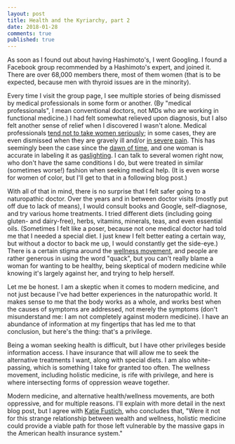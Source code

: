 ```yaml
---
layout: post
title: Health and the Kyriarchy, part 2
date: 2018-01-28
comments: true
published: true
---
```


As soon as I found out about having Hashimoto's, I went Googling. I found a Facebook group recommended by a Hashimoto's expert, and joined it. There are over 68,000 members there, most of them women (that is to be expected, because men with thyroid issues are in the minority).

Every time I visit the group page, I see multiple stories of being dismissed by medical professionals in some form or another. (By "medical professionals", I mean conventional doctors, not MDs who are working in functional medicine.) I had felt somewhat relieved upon diagnosis, but I also felt another sense of relief when I discovered I wasn't alone. Medical professionals [tend not to take women seriously](https://www.theguardian.com/lifeandstyle/2017/nov/20/healthcare-gender-bias-women-pain); in some cases, they are even dismissed when they are gravely ill and/or [in severe pain](https://www.theatlantic.com/health/archive/2015/10/emergency-room-wait-times-sexism/410515/). This has seemingly been the case since the [dawn of time](https://en.wikipedia.org/wiki/Female_hysteria), and one woman is accurate in labeling it as [gaslighting](https://journal.thriveglobal.com/doctors-stop-gaslighting-women-in-pain-3934a2fdc1b). I can talk to several women right now, who don't have the same conditions I do, but were treated in similar (sometimes worse!) fashion when seeking medical help. (It is even worse for women of color, but I'll get to that in a following blog post.)

With all of that in mind, there is no surprise that I felt safer going to a naturopathic doctor. Over the years and in between doctor visits (mostly put off due to lack of means), I would consult books and Google, self-diagnose, and try various home treatments. I tried different diets (including going gluten- and dairy-free), herbs, vitamins, minerals, teas, and even essential oils. (Sometimes I felt like a poser, because not one medical doctor had told me that I needed a special diet. I just knew I felt better eating a certain way, but without a doctor to back me up, I would constantly get the side-eye.) There is a certain stigma around the [wellness movement](http://www.pharmacytimes.com/publications/directions-in-pharmacy/2015/october2015/the-wellness-movement), and people are rather generous in using the word "quack", but you can't really blame a woman for wanting to be healthy, being skeptical of modern medicine while knowing it's largely against her, and trying to help herself.

Let me be honest. I am a skeptic when it comes to modern medicine, and not just because I've had better experiences in the naturopathic world. It makes sense to me that the body works as a whole, and works best when the causes of symptoms are addressed, not merely the symptoms (don't misunderstand me: I am not completely against modern medicine). I have an abundance of information at my fingertips that has led me to that conclusion, but here's the thing: that's a privilege.

Being a woman seeking health is difficult, but I have other privileges beside information access. I have insurance that will allow me to seek the alternative treatments I want, along with special diets. I am also white-passing, which is something I take for granted too often. The wellness movement, including holistic medicine, is rife with privilege, and here is where intersecting forms of oppression weave together.

Modern medicine, and alternative health/wellness movements, are both oppressive, and for multiple reasons. I'll explain with more detail in the next blog post, but I agree with [Katie Fustich](https://medium.com/s/silicon-valley-and-womens-health/why-holistic-medicine-is-marketed-to-rich-white-women-85f3c98ea0cb), who concludes that, "Were it not for this strange relationship between wealth and wellness, holistic medicine could provide a viable path for those left vulnerable by the massive gaps in the American health insurance system."
